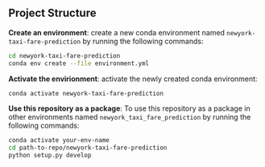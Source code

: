 ## Project Structure


__Create an environment__:
create a new conda environment named `newyork-taxi-fare-prediction` by running the following commands:

```bash
cd newyork-taxi-fare-prediction
conda env create --file environment.yml
```

__Activate the envirionment__:
activate the newly created conda environment:

```bash
conda activate newyork-taxi-fare-prediction
```

__Use this repository as a package__:
To use this repository as a package in other environments named `newyork_taxi_fare_prediction` by running the following commands:

```bash
conda activate your-env-name
cd path-to-repo/newyork-taxi-fare-prediction
python setup.py develop
```
